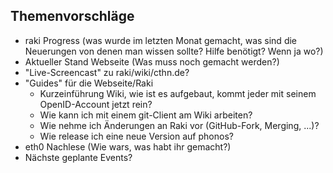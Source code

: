 ## Themenvorschläge
* raki Progress (was wurde im letzten Monat gemacht, was sind die Neuerungen von denen man wissen sollte? Hilfe benötigt? Wenn ja wo?)
* Aktueller Stand Webseite (Was muss noch gemacht werden?)
* "Live-Screencast" zu raki/wiki/cthn.de?
* "Guides" für die Webseite/Raki
  * Kurzeinführung Wiki, wie ist es aufgebaut, kommt jeder mit seinem OpenID-Account jetzt rein?
  * Wie kann ich mit einem git-Client am Wiki arbeiten?
  * Wie nehme ich Änderungen an Raki vor (GitHub-Fork, Merging, ...)?
  * Wie release ich eine neue Version auf phonos?
* eth0 Nachlese (Wie wars, was habt ihr gemacht?)
* Nächste geplante Events?
